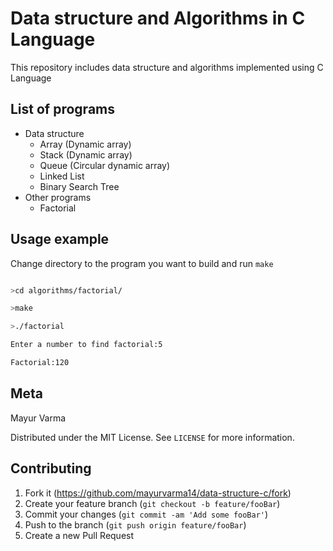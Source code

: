 # Data structure and Algorithms in C Language

This repository includes data structure and algorithms implemented using C Language

## List of programs
- Data structure
  - Array (Dynamic array)
  - Stack (Dynamic array)
  - Queue (Circular dynamic array)
  - Linked List
  - Binary Search Tree
- Other programs
  - Factorial
## Usage example

Change directory to the program you want to build and run `make`

```bash

>cd algorithms/factorial/

>make

>./factorial

Enter a number to find factorial:5

Factorial:120

```

## Meta

Mayur Varma

Distributed under the MIT License. See `LICENSE` for more information.

## Contributing

1. Fork it (<https://github.com/mayurvarma14/data-structure-c/fork>)
2. Create your feature branch (`git checkout -b feature/fooBar`)
3. Commit your changes (`git commit -am 'Add some fooBar'`)
4. Push to the branch (`git push origin feature/fooBar`)
5. Create a new Pull Request
